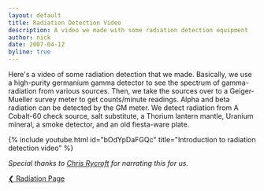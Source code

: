 ```yaml
---
layout: default
title: Radiation Detection Video
description: A video we made with some radiation detection equipment
author: nick
date: 2007-04-12
byline: true
---
```


<div class="row">
<div class="col-md-8" markdown="1">

Here's a video of some radiation detection that we made. Basically, we use a
high-purity germanium gamma detector to see the spectrum of gamma-radiation
from various sources. Then, we take the sources over to a Geiger-Mueller survey
meter to get counts/minute readings. Alpha and beta radiation can be detected
by the GM meter. We detect radiation from A Cobalt-60 check source, salt
substitute, a Thorium lantern mantle, Uranium mineral, a smoke detector, and an
old fiesta-ware plate.

<div class="ratio ratio-16x9">
{% include youtube.html id="bOdYpDaFGQc" title="Introduction to radiation detection video" %}
</div>

_Special thanks to [Chris Rycroft](https://people.math.wisc.edu/~chr/) for narrating this for us._

<a href="{% link radioactivity.md %}" class="btn btn-info" role="button">&#10094; Radiation Page</a>
